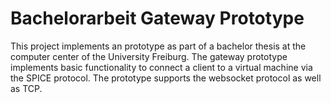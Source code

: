 # Bachelorarbeit Gateway Prototype

This project implements an prototype as part of a bachelor thesis at the computer center of the University Freiburg. The gateway prototype implements basic functionality to connect a client to a virtual machine via the SPICE protocol. The prototype supports the websocket protocol as well as TCP.